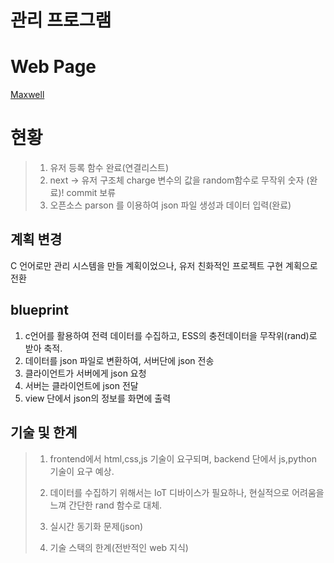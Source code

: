 # 관리 프로그램

# Web Page

<a href="https://nash4826.github.io/Maxwell_system/" target="_blank">Maxwell</a>

# 현황 
> 1. 유저 등록 함수 완료(연결리스트)
> 2. next -> 유저 구조체 charge 변수의 값을 random함수로 무작위 숫자 (완료)! commit 보류
> 3. 오픈소스 parson 를 이용하여 json 파일 생성과 데이터 입력(완료) 


## 계획 변경

C 언어로만 관리 시스템을 만들 계획이었으나, 유저 친화적인 프로젝트 구현 계획으로 전환


## blueprint

1. c언어를 활용하여 전력 데이터를 수집하고, ESS의 충전데이터을 무작위(rand)로 받아 축적.
2. 데이터를 json 파일로 변환하여, 서버단에 json 전송
3. 클라이언트가 서버에게 json 요청
4. 서버는 클라이언트에 json 전달
5. view 단에서 json의 정보를 화면에 출력


## 기술 및 한계

> 1. frontend에서 html,css,js 기술이 요구되며, backend 단에서 js,python 기술이 요구 예상.
> 
> 2. 데이터를 수집하기 위해서는 IoT 디바이스가 필요하나, 현실적으로 어려움을 느껴 간단한 rand 함수로 대체.
> 
> 3. 실시간 동기화 문제(json)
> 
> 4. 기술 스택의 한계(전반적인 web 지식)
